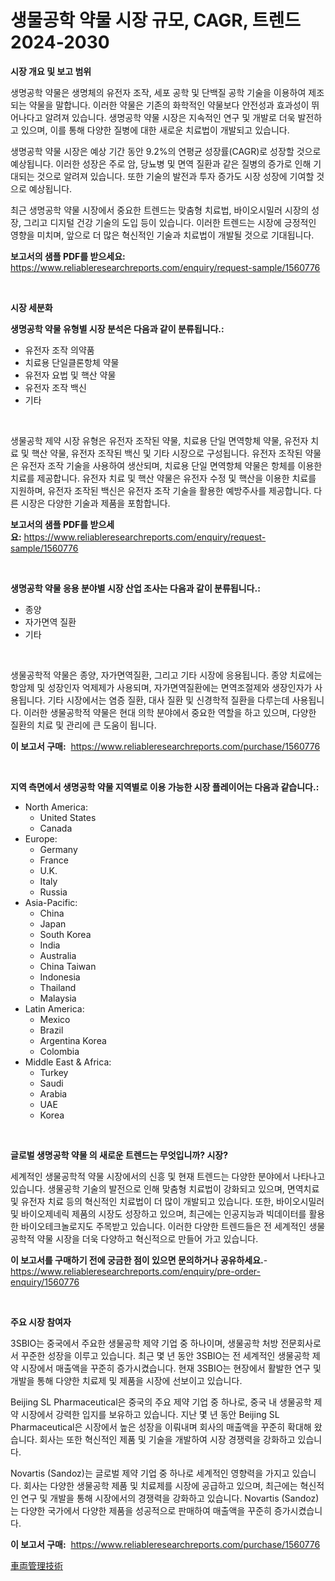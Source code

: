 <p><h1>생물공학 약물 시장 규모, CAGR, 트렌드 2024-2030</h1></p><p><strong>시장 개요 및 보고 범위</strong></p>
<p><p>생명공학 약물은 생명체의 유전자 조작, 세포 공학 및 단백질 공학 기술을 이용하여 제조되는 약물을 말합니다. 이러한 약물은 기존의 화학적인 약물보다 안전성과 효과성이 뛰어나다고 알려져 있습니다. 생명공학 약물 시장은 지속적인 연구 및 개발로 더욱 발전하고 있으며, 이를 통해 다양한 질병에 대한 새로운 치료법이 개발되고 있습니다.</p><p>생명공학 약물 시장은 예상 기간 동안 9.2%의 연평균 성장률(CAGR)로 성장할 것으로 예상됩니다. 이러한 성장은 주로 암, 당뇨병 및 면역 질환과 같은 질병의 증가로 인해 기대되는 것으로 알려져 있습니다. 또한 기술의 발전과 투자 증가도 시장 성장에 기여할 것으로 예상됩니다.</p><p>최근 생명공학 약물 시장에서 중요한 트렌드는 맞춤형 치료법, 바이오시밀러 시장의 성장, 그리고 디지털 건강 기술의 도입 등이 있습니다. 이러한 트렌드는 시장에 긍정적인 영향을 미치며, 앞으로 더 많은 혁신적인 기술과 치료법이 개발될 것으로 기대됩니다.</p></p>
<p><strong>보고서의 샘플 PDF를 받으세요:</strong> <a href="https://www.reliableresearchreports.com/enquiry/request-sample/1560776">https://www.reliableresearchreports.com/enquiry/request-sample/1560776</a></p>
<p>&nbsp;</p>
<p><strong>시장 세분화</strong></p>
<p><strong>생명공학 약물 유형별 시장 분석은 다음과 같이 분류됩니다.:</strong></p>
<p><ul><li>유전자 조작 의약품</li><li>치료용 단일클론항체 약물</li><li>유전자 요법 및 핵산 약물</li><li>유전자 조작 백신</li><li>기타</li></ul></p>
<p>&nbsp;</p>
<p><p>생물공학 제약 시장 유형은 유전자 조작된 약물, 치료용 단일 면역항체 약물, 유전자 치료 및 핵산 약물, 유전자 조작된 백신 및 기타 시장으로 구성됩니다. 유전자 조작된 약물은 유전자 조작 기술을 사용하여 생산되며, 치료용 단일 면역항체 약물은 항체를 이용한 치료를 제공합니다. 유전자 치료 및 핵산 약물은 유전자 수정 및 핵산을 이용한 치료를 지원하며, 유전자 조작된 백신은 유전자 조작 기술을 활용한 예방주사를 제공합니다. 다른 시장은 다양한 기술과 제품을 포함합니다.</p></p>
<p><strong>보고서의 샘플 PDF를 받으세요:</strong>&nbsp;<a href="https://www.reliableresearchreports.com/enquiry/request-sample/1560776">https://www.reliableresearchreports.com/enquiry/request-sample/1560776</a></p>
<p>&nbsp;</p>
<p><strong> 생명공학 약물 응용 분야별 시장 산업 조사는 다음과 같이 분류됩니다.:</strong></p>
<p><ul><li>종양</li><li>자가면역 질환</li><li>기타</li></ul></p>
<p>&nbsp;</p>
<p><p>생물공학적 약물은 종양, 자가면역질환, 그리고 기타 시장에 응용됩니다. 종양 치료에는 항암제 및 성장인자 억제제가 사용되며, 자가면역질환에는 면역조절제와 생장인자가 사용됩니다. 기타 시장에서는 염증 질환, 대사 질환 및 신경학적 질환을 다루는데 사용됩니다. 이러한 생물공학적 약물은 현대 의학 분야에서 중요한 역할을 하고 있으며, 다양한 질환의 치료 및 관리에 큰 도움이 됩니다.</p></p>
<p><strong>이 보고서 구매:</strong>&nbsp; <a href="https://www.reliableresearchreports.com/purchase/1560776">https://www.reliableresearchreports.com/purchase/1560776</a></p>
<p>&nbsp;</p>
<p><strong>지역 측면에서 생명공학 약물 지역별로 이용 가능한 시장 플레이어는 다음과 같습니다.:</strong></p>
<p><ul>
    <li>
        North America:
        <ul>
            <li>United States</li>
            <li>Canada</li>
        </ul>
    </li>
    <li>
        Europe:
        <ul>
            <li>Germany</li>
            <li>France</li>
            <li>U.K.</li>
            <li>Italy</li>
            <li>Russia</li>
        </ul>
    </li>
    <li>
        Asia-Pacific:
        <ul>
            <li>China</li>
            <li>Japan</li>
            <li>South Korea</li>
            <li>India</li>
            <li>Australia</li>
            <li>China Taiwan</li>
            <li>Indonesia</li>
            <li>Thailand</li>
            <li>Malaysia</li>
        </ul>
    </li>
    <li>
        Latin America:
        <ul>
            <li>Mexico</li>
            <li>Brazil</li>
            <li>Argentina Korea</li>
            <li>Colombia</li>
        </ul>
    </li>
    <li>
        Middle East & Africa:
        <ul>
            <li>Turkey</li>
            <li>Saudi</li>
            <li>Arabia</li>
            <li>UAE</li>
            <li>Korea</li>
        </ul>
    </li>
    </ul></p>
<p>&nbsp;</p>
<p><strong>글로벌 생명공학 약물 의 새로운 트렌드는 무엇입니까? 시장?</strong></p>
<p><p>세계적인 생물공학적 약물 시장에서의 신흥 및 현재 트렌드는 다양한 분야에서 나타나고 있습니다. 생물공학 기술의 발전으로 인해 맞춤형 치료법이 강화되고 있으며, 면역치료 및 유전자 치료 등의 혁신적인 치료법이 더 많이 개발되고 있습니다. 또한, 바이오시밀러 및 바이오제네릭 제품의 시장도 성장하고 있으며, 최근에는 인공지능과 빅데이터를 활용한 바이오테크놀로지도 주목받고 있습니다. 이러한 다양한 트렌드들은 전 세계적인 생물공학적 약물 시장을 더욱 다양하고 혁신적으로 만들어 가고 있습니다.</p></p>
<p><strong>이 보고서를 구매하기 전에 궁금한 점이 있으면 문의하거나 공유하세요.</strong>- <a href="https://www.reliableresearchreports.com/enquiry/pre-order-enquiry/1560776">https://www.reliableresearchreports.com/enquiry/pre-order-enquiry/1560776</a></p>
<p>&nbsp;</p>
<p><strong>주요 시장 참여자</strong></p>
<p><p>3SBIO는 중국에서 주요한 생물공학 제약 기업 중 하나이며, 생물공학 처방 전문회사로서 꾸준한 성장을 이루고 있습니다. 최근 몇 년 동안 3SBIO는 전 세계적인 생물공학 제약 시장에서 매출액을 꾸준히 증가시켰습니다. 현재 3SBIO는 현장에서 활발한 연구 및 개발을 통해 다양한 치료제 및 제품을 시장에 선보이고 있습니다.</p><p>Beijing SL Pharmaceutical은 중국의 주요 제약 기업 중 하나로, 중국 내 생물공학 제약 시장에서 강력한 입지를 보유하고 있습니다. 지난 몇 년 동안 Beijing SL Pharmaceutical은 시장에서 높은 성장을 이뤄내며 회사의 매출액을 꾸준히 확대해 왔습니다. 회사는 또한 혁신적인 제품 및 기술을 개발하여 시장 경쟁력을 강화하고 있습니다.</p><p>Novartis (Sandoz)는 글로벌 제약 기업 중 하나로 세계적인 영향력을 가지고 있습니다. 회사는 다양한 생물공학 제품 및 치료제를 시장에 공급하고 있으며, 최근에는 혁신적인 연구 및 개발을 통해 시장에서의 경쟁력을 강화하고 있습니다. Novartis (Sandoz)는 다양한 국가에서 다양한 제품을 성공적으로 판매하여 매출액을 꾸준히 증가시켰습니다.</p></p>
<p><strong>이 보고서 구매:</strong>&nbsp;&nbsp;<a href="https://www.reliableresearchreports.com/purchase/1560776">https://www.reliableresearchreports.com/purchase/1560776</a></p>
<p><p><a href="https://github.com/lily-u-genius/Market-Research-Report-List-1/blob/main/82252616454.md">車両管理技術</a></p></p>
